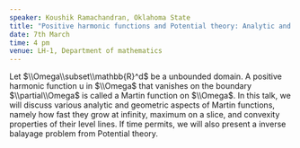 ```yaml
---
speaker: Koushik Ramachandran, Oklahoma State
title: "Positive harmonic functions and Potential theory: Analytic and Geometric aspects"
date: 7th March
time: 4 pm
venue: LH-1, Department of mathematics
---
```


Let $\\Omega\\subset\\mathbb{R}^d$
be a unbounded domain. A positive harmonic function u in $\\Omega$ that vanishes on the boundary $\\partial\\Omega$ is called a Martin function on $\\Omega$. In this talk, we will discuss various analytic and geometric aspects of Martin functions, namely how fast they grow at infinity, maximum on a slice, and convexity properties of their level lines. If time permits, we will also present a inverse balayage problem from Potential theory.
